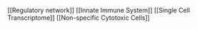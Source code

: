 [[Regulatory network]]
[[Innate Immune System]]
[[Single Cell Transcriptome]]
[[Non-specific Cytotoxic Cells]]
